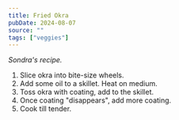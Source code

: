 ```yaml
---
title: Fried Okra
pubDate: 2024-08-07
source: ""
tags: ["veggies"]
---
```


*Sondra's recipe.*

1. Slice okra into bite-size wheels.
2. Add some oil to a skillet. Heat on medium.
3. Toss okra with coating, add to the skillet.
4. Once coating "disappears", add more coating.
5. Cook till tender.
